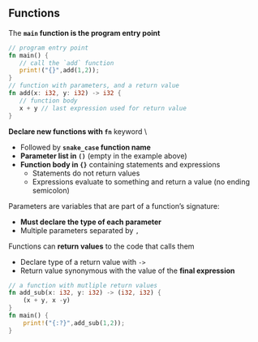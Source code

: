 ## Functions

The **`main` function is the program entry point**


```rust
// program entry point
fn main() {
   // call the `add` function
   print!("{}",add(1,2));
}
// function with parameters, and a return value
fn add(x: i32, y: i32) -> i32 {
   // function body
   x + y // last expression used for return value
}
```

**Declare new functions with `fn`** keyword \

* Followed by **`snake_case` function name**
* **Parameter list in `()`** (empty in the example above)
* **Function body in `{}`** containing statements and expressions
  - Statements do not return values
  - Expressions evaluate to something and return a value (no ending semicolon)

Parameters are variables that are part of a function’s signature:

* **Must declare the type of each parameter**
* Multiple parameters separated by `,`

Functions can **return values** to the code that calls them

* Declare type of a return value with `->`
* Return value synonymous with the value of the **final expression**

```rust
// a function with mutliple return values
fn add_sub(x: i32, y: i32) -> (i32, i32) {
    (x + y, x -y)
}
fn main() {
    print!("{:?}",add_sub(1,2));
}
```
